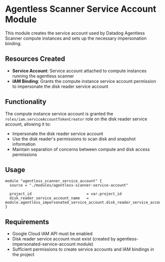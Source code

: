 # Agentless Scanner Service Account Module

This module creates the service account used by Datadog Agentless Scanner compute instances and sets up the necessary impersonation binding.

## Resources Created

- **Service Account**: Service account attached to compute instances running the agentless scanner
- **IAM Binding**: Grants the compute instance service account permission to impersonate the disk reader service account

## Functionality

The compute instance service account is granted the `roles/iam.serviceAccountTokenCreator` role on the disk reader service account, allowing it to:
- Impersonate the disk reader service account
- Use the disk reader's permissions to scan disk and snapshot information
- Maintain separation of concerns between compute and disk access permissions

## Usage

```hcl
module "agentless_scanner_service_account" {
  source = "./modules/agentless-scanner-service-account"

  project_id                         = var.project_id
  disk_reader_service_account_name   = module.agentless_impersonated_service_account.disk_reader_service_account_name
}
```

## Requirements

- Google Cloud IAM API must be enabled
- Disk reader service account must exist (created by agentless-impersonated-service-account module)
- Sufficient permissions to create service accounts and IAM bindings in the project 